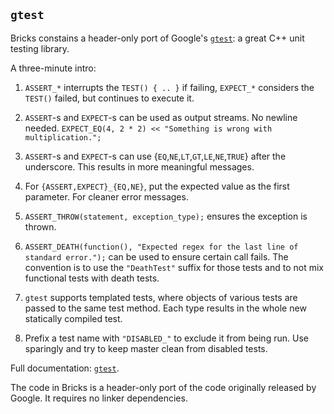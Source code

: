 ## `gtest`

Bricks constains a header-only port of Google's [`gtest`](http://www.google.com): a great C++ unit testing library.

A three-minute intro:

1. `ASSERT_*` interrupts the `TEST() { .. }` if failing,
   `EXPECT_*` considers the `TEST()` failed, but continues to execute it.

2. `ASSERT`-s and `EXPECT`-s can be used as output streams. No newline needed.
   `EXPECT_EQ(4, 2 * 2) << "Something is wrong with multiplication.";`

3. `ASSERT`-s and `EXPECT`-s can use {`EQ`,`NE`,`LT`,`GT`,`LE`,`NE`,`TRUE`} after the underscore.
   This results in more meaningful messages.

4. For `{ASSERT,EXPECT}_{EQ,NE}`, put the expected value as the first parameter.
   For cleaner error messages.

5. `ASSERT_THROW(statement, exception_type);` ensures the exception is thrown.

6. `ASSERT_DEATH(function(), "Expected regex for the last line of standard error.");`
   can be used to ensure certain call fails. The convention is to use
   the `"DeathTest"` suffix for those tests and to not mix functional tests with death tests.

7. `gtest` supports templated tests, where objects of various tests are passed to the same test method.
   Each type results in the whole new statically compiled test.

8. Prefix a test name with `"DISABLED_"` to exclude it from being run.
   Use sparingly and try to keep master clean from disabled tests.

Full documentation: [`gtest`](http://www.google.com). 

The code in Bricks is a header-only port of the code originally released by Google. It requires no linker dependencies.
